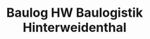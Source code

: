 ---
title: "Baulog HW Baulogistik Hinterweidenthal"
url: /hinterweidenthal/baulog-hw-baulogistik-hinterweidenthal/
shop: Baustoffe
---
